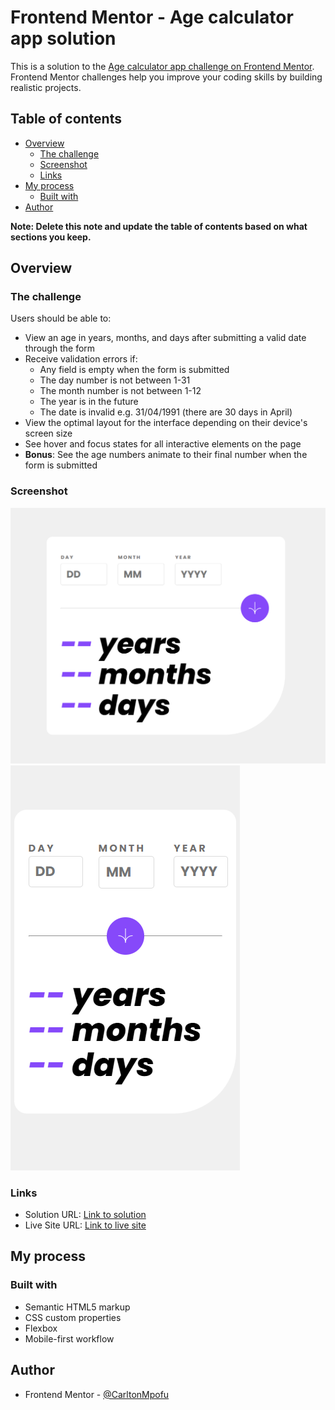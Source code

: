 # Frontend Mentor - Age calculator app solution

This is a solution to the [Age calculator app challenge on Frontend Mentor](https://www.frontendmentor.io/challenges/age-calculator-app-dF9DFFpj-Q). Frontend Mentor challenges help you improve your coding skills by building realistic projects. 

## Table of contents

- [Overview](#overview)
  - [The challenge](#the-challenge)
  - [Screenshot](#screenshot)
  - [Links](#links)
- [My process](#my-process)
  - [Built with](#built-with)
- [Author](#author)

**Note: Delete this note and update the table of contents based on what sections you keep.**

## Overview

### The challenge

Users should be able to:

- View an age in years, months, and days after submitting a valid date through the form
- Receive validation errors if:
  - Any field is empty when the form is submitted
  - The day number is not between 1-31
  - The month number is not between 1-12
  - The year is in the future
  - The date is invalid e.g. 31/04/1991 (there are 30 days in April)
- View the optimal layout for the interface depending on their device's screen size
- See hover and focus states for all interactive elements on the page
- **Bonus**: See the age numbers animate to their final number when the form is submitted

### Screenshot

![](screenshots/desktop.png)
![](screenshots/mobile.png)


### Links

- Solution URL: [Link to solution](https://www.frontendmentor.io/solutions/age-calculator-app-html-css-flexbox-javascript-dDEugiDwbv)
- Live Site URL: [Link to live site](https://carltonmpofu.github.io/age-calculator-app-main/)

## My process

### Built with

- Semantic HTML5 markup
- CSS custom properties
- Flexbox
- Mobile-first workflow

## Author

- Frontend Mentor - [@CarltonMpofu](https://www.frontendmentor.io/profile/CarltonMpofu)
